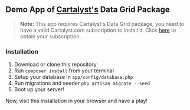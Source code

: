 ## Demo App of [Cartalyst's](https://cartalyst.com) Data Grid Package

> **Note:** This app requires Cartalyst's Data Grid package, you need to have a valid Cartalyst.com subscription to install it. Click [here](https://www.cartalyst.com/pricing) to obtain your subscription.

### Installation

1. Download or clone this repository
2. Run `composer install` from your terminal
3. Setup your database in `app/config/database.php`
4. Run migrations and seeder `php artisan migrate --seed`
5. Boot up your server!

Now, visit this installation in your browser and have a play!
